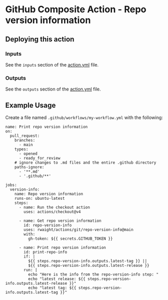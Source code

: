 # GitHub Composite Action - Repo version information

## Deploying this action

### Inputs

See the `inputs` section of the [action.yml](action.yml) file.

### Outputs

See the `outputs` section of the [action.yml](action.yml) file.

## Example Usage

Create a file named `.github/workflows/my-workflow.yml` with the following:
```
name: Print repo version information
on:
  pull_request:
    branches:
      - main
    types:
      - opened
      - ready_for_review
    # ignore changes to .md files and the entire .github directory
    paths-ignore:
      - '**.md'
      - '.github/**'

jobs:
  version-info:
    name: Repo version information
    runs-on: ubuntu-latest
    steps:
      - name: Run the checkout action
        uses: actions/checkout@v4

      - name: Get repo version information
        id: repo-version-info
        uses: rwaight/actions/git/repo-version-info@main
        with:
          gh-token: ${{ secrets.GITHUB_TOKEN }}

      - name: Print repo version information
        id: print-repo-info
        if: |
          ${{ steps.repo-version-info.outputs.latest-tag }} || 
          ${{ steps.repo-version-info.outputs.latest-release }}
        run: |
          echo "Here is the info from the repo-version-info step: "
          echo "latest release: ${{ steps.repo-version-info.outputs.latest-release }}"
          echo "latest tag: ${{ steps.repo-version-info.outputs.latest-tag }}"
```
